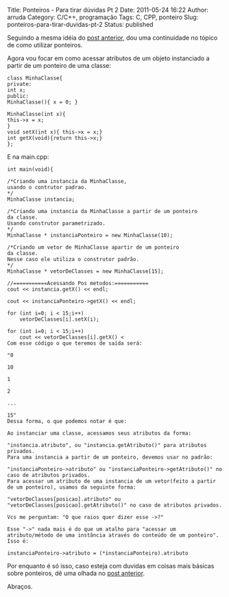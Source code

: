 Title: Ponteiros - Para tirar dúvidas Pt 2
Date: 2011-05-24 16:22
Author: arruda
Category: C/C++, programação
Tags: C, CPP, ponteiro
Slug: ponteiros-para-tirar-duvidas-pt-2
Status: published

Seguindo a mesma idéia do [post anterior](http://www.arruda.blog.br/?p=256 "Ponteiros – Para tirar duvidas"), dou uma continuidade no tópico de como utilizar ponteiros.

Agora vou focar em como acessar atributos de um objeto instanciado a partir de um ponteiro de uma classe:

``` {lang="cpp" line="1"}
class MinhaClasse{
private:
int x;
public:
MinhaClasse(){ x = 0; }

MinhaClasse(int x){
this->x = x;
}
void setX(int x){ this->x = x;}
int getX(void){return this->x;}
};
```

E na main.cpp:

``` {lang="cpp" line="1"}
int main(void){

/*Criando uma instancia da MinhaClasse,
usando o contrutor padrao.
*/
MinhaClasse instancia;

/*Criando uma instancia da MinhaClasse a partir de um ponteiro
da classe.
Usando construtor parametrizado.
*/
MinhaClasse * instanciaPonteiro = new MinhaClasse(10);

/*Criando um vetor de MinhaClasse apartir de um ponteiro
da classe.
Nesse caso ele utiliza o construtor padrão.
*/
MinhaClasse * vetorDeClasses = new MinhaClasse[15];

//===========Acessando Pos metodos:===========
cout << instancia.getX() << endl;

cout << instanciaPonteiro->getX() << endl;

for (int i=0; i < 15;i++)
    vetorDeClasses[i].setX(i);

for (int i=0; i < 15;i++)
    cout << vetorDeClasses[i].getX() <
Com esse código o que teremos de saída será:

"0

10

1

2

...

15"
Dessa forma, o que podemos notar é que:

Ao instanciar uma classe, acessamos seus atributos da forma:

"instancia.atributo", ou "instancia.getAtributo()" para atributos privados.
Para uma instancia a partir de um ponteiro, devemos usar no padrão:

"instanciaPonteiro->atributo" ou "instanciaPonteiro->getAtributo()" no caso de atributos privados.
Para acessar um atributo de uma instancia de um vetor(feito a partir de um ponteiro), usamos da seguinte forma:

"vetorDeClasses[posicao].atributo" ou "vetorDeClasses[posicao].getAtributo()" no caso de atributos privados.

Vcs me perguntam: "O que raios quer dizer esse ->?"

Esse "->" nada mais é do que um atalho para "acessar um atributo/método de uma instância através do conteúdo de um ponteiro". Isso é:

instanciaPonteiro->atributo = (*instanciaPonteiro).atributo 
```

Por enquanto é só isso, caso esteja com duvidas em coisas mais básicas sobre ponteiros, dê uma olhada no [post anterior](http://www.arruda.blog.br/?p=256 "Ponteiros – Para tirar duvidas").

Abraços.

